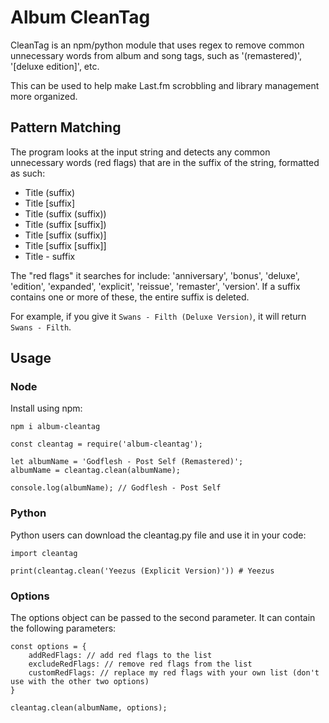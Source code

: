 # Album CleanTag
CleanTag is an npm/python module that uses regex to remove common unnecessary words from album and song tags, such as '(remastered)', '[deluxe edition]', etc.

This can be used to help make Last.fm scrobbling and library management more organized.


## Pattern Matching
The program looks at the input string and detects any common unnecessary words (red flags) that are in the suffix of the string, formatted as such:
- Title (suffix)
- Title [suffix]
- Title (suffix (suffix))
- Title (suffix [suffix])
- Title [suffix (suffix)]
- Title [suffix [suffix]]
- Title - suffix

The "red flags" it searches for include: 'anniversary', 'bonus', 'deluxe', 'edition', 'expanded', 'explicit', 'reissue', 'remaster', 'version'. If a suffix contains one or more of these, the entire suffix is deleted.

For example, if you give it `Swans - Filth (Deluxe Version)`, it will return `Swans - Filth`.


## Usage

### Node
Install using npm:
```
npm i album-cleantag
```


```
const cleantag = require('album-cleantag');

let albumName = 'Godflesh - Post Self (Remastered)';
albumName = cleantag.clean(albumName);

console.log(albumName); // Godflesh - Post Self
```

### Python
Python users can download the cleantag.py file and use it in your code:
```
import cleantag

print(cleantag.clean('Yeezus (Explicit Version)')) # Yeezus
```

### Options
The options object can be passed to the second parameter. It can contain the following parameters:
```
const options = {
    addRedFlags: // add red flags to the list
    excludeRedFlags: // remove red flags from the list
    customRedFlags: // replace my red flags with your own list (don't use with the other two options)
}

cleantag.clean(albumName, options);
```
